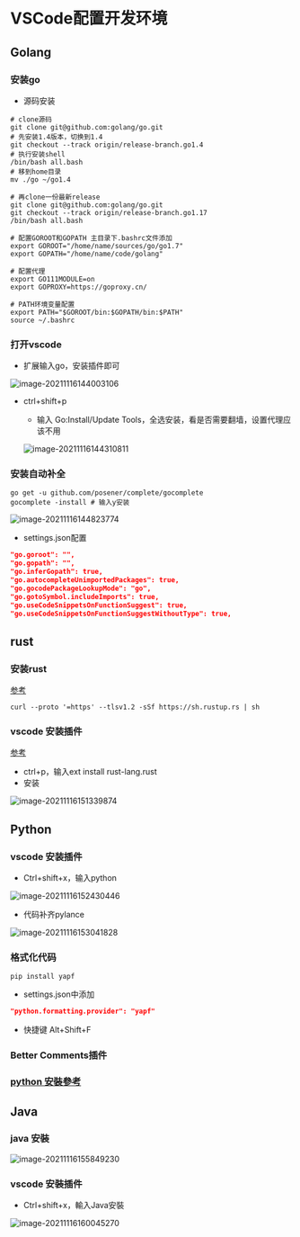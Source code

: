 # VSCode配置开发环境

## Golang

### 安装go

- 源码安装

```shell
# clone源码
git clone git@github.com:golang/go.git
# 先安装1.4版本，切换到1.4
git checkout --track origin/release-branch.go1.4
# 执行安装shell
/bin/bash all.bash
# 移到home目录
mv ./go ~/go1.4

# 再clone一份最新release
git clone git@github.com:golang/go.git
git checkout --track origin/release-branch.go1.17
/bin/bash all.bash

# 配置GOROOT和GOPATH 主目录下.bashrc文件添加
export GOROOT="/home/name/sources/go/go1.7"
export GOPATH="/home/name/code/golang"

# 配置代理
export GO111MODULE=on
export GOPROXY=https://goproxy.cn/

# PATH环境变量配置
export PATH="$GOROOT/bin:$GOPATH/bin:$PATH"
source ~/.bashrc
```

### 打开vscode

- 扩展输入go，安装插件即可

![image-20211116144003106](./image-20211116144003106.png)

- ctrl+shift+p

  - 输入 Go:Install/Update Tools，全选安装，看是否需要翻墙，设置代理应该不用

  ![image-20211116144310811](./image-20211116144310811.png)

### 安装自动补全

```shell
go get -u github.com/posener/complete/gocomplete
gocomplete -install # 输入y安装
```

![image-20211116144823774](./image-20211116144823774.png)

- settings.json配置

```json
"go.goroot": "",
"go.gopath": "",
"go.inferGopath": true,
"go.autocompleteUnimportedPackages": true,
"go.gocodePackageLookupMode": "go",
"go.gotoSymbol.includeImports": true,
"go.useCodeSnippetsOnFunctionSuggest": true,
"go.useCodeSnippetsOnFunctionSuggestWithoutType": true,
```



## rust

### 安装rust

[参考](https://www.rust-lang.org/zh-CN/tools/install)

```shell
curl --proto '=https' --tlsv1.2 -sSf https://sh.rustup.rs | sh
```

### vscode 安装插件

[参考](https://marketplace.visualstudio.com/items?itemName=rust-lang.rust)

- ctrl+p，输入ext install rust-lang.rust
- 安装

![image-20211116151339874](./image-20211116151339874.png)

## Python

### vscode 安装插件

- Ctrl+shift+x，输入python

![image-20211116152430446](./image-20211116152430446.png)

- 代码补齐pylance

![image-20211116153041828](./image-20211116153041828.png)

### 格式化代码

```shell
pip install yapf
```

- settings.json中添加

```json
"python.formatting.provider": "yapf"
```

- 快捷键 Alt+Shift+F

### Better Comments插件

### [python 安裝參考](https://github.com/sosop/useage-pyenv-virtualenv)

## Java

### java 安裝

![image-20211116155849230](./image-20211116155849230.png)

### vscode 安裝插件

- Ctrl+shift+x，輸入Java安裝

![image-20211116160045270](./image-20211116160045270.png)